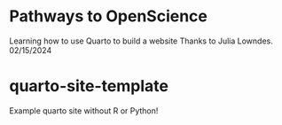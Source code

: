 # Pathways to OpenScience
Learning how to use Quarto to build a website
Thanks to Julia Lowndes.  
02/15/2024  

# quarto-site-template
Example quarto site without R or Python!
